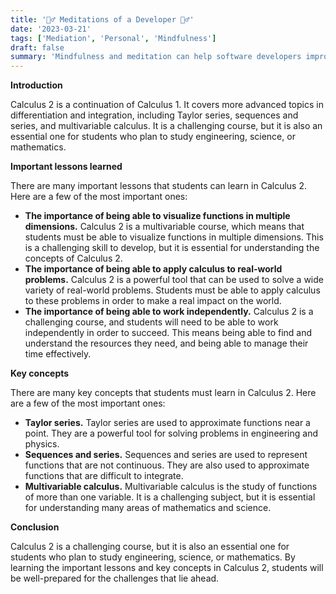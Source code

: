 ```yaml
---
title: '🧘‍♂️ Meditations of a Developer 🧘‍♂️'
date: '2023-03-21'
tags: ['Mediation', 'Personal', 'Mindfulness']
draft: false
summary: 'Mindfulness and meditation can help software developers improve their focus, concentration, creativity, and stress levels.'
---
```


**Introduction**

Calculus 2 is a continuation of Calculus 1. It covers more advanced topics in differentiation and integration, including Taylor series, sequences and series, and multivariable calculus. It is a challenging course, but it is also an essential one for students who plan to study engineering, science, or mathematics.

**Important lessons learned**

There are many important lessons that students can learn in Calculus 2. Here are a few of the most important ones:

* **The importance of being able to visualize functions in multiple dimensions.** Calculus 2 is a multivariable course, which means that students must be able to visualize functions in multiple dimensions. This is a challenging skill to develop, but it is essential for understanding the concepts of Calculus 2.
* **The importance of being able to apply calculus to real-world problems.** Calculus 2 is a powerful tool that can be used to solve a wide variety of real-world problems. Students must be able to apply calculus to these problems in order to make a real impact on the world.
* **The importance of being able to work independently.** Calculus 2 is a challenging course, and students will need to be able to work independently in order to succeed. This means being able to find and understand the resources they need, and being able to manage their time effectively.

**Key concepts**

There are many key concepts that students must learn in Calculus 2. Here are a few of the most important ones:

* **Taylor series.** Taylor series are used to approximate functions near a point. They are a powerful tool for solving problems in engineering and physics.
* **Sequences and series.** Sequences and series are used to represent functions that are not continuous. They are also used to approximate functions that are difficult to integrate.
* **Multivariable calculus.** Multivariable calculus is the study of functions of more than one variable. It is a challenging subject, but it is essential for understanding many areas of mathematics and science.

**Conclusion**

Calculus 2 is a challenging course, but it is also an essential one for students who plan to study engineering, science, or mathematics. By learning the important lessons and key concepts in Calculus 2, students will be well-prepared for the challenges that lie ahead.